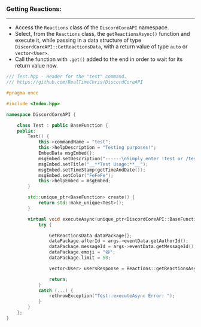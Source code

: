 
### **Getting Reactions:**
---
- Access the `Reactions` class of the `DiscordCoreAPI` namespace.
- Select, from the `Reactions` class, the `getReactionsAsync()` function and execute it, while passing in a data structure of type `DiscordCoreAPI::GetReactionsData`, with a return value of type `auto` or `vector<User>`.
- Call the function with `.get()` added to the end in order to wait for its return value now.

```cpp
/// Test.hpp - Header for the "test" command.
/// https://github.com/RealTimeChris/DiscordCoreAPI

#pragma once

#include <Index.hpp>

namespace DiscordCoreAPI {

	class Test : public BaseFunction {
	public:
		Test() {
			this->commandName = "test";
			this->helpDescription = "Testing purposes!";
			EmbedData msgEmbed{};
			msgEmbed.setDescription("------\nSimply enter !test or /test!\n------");
			msgEmbed.setTitle("__**Test Usage:**__");
			msgEmbed.setTimeStamp(getTimeAndDate());
			msgEmbed.setColor("FeFeFe");
			this->helpEmbed = msgEmbed;
		}

		std::unique_ptr<BaseFunction> create() {
			return std::make_unique<Test>();
		}

		virtual void executeAsync(unique_ptr<DiscordCoreAPI::BaseFunctionArguments> args) {
			try {

				GetReactionsData dataPackage{};
				dataPackage.afterId = args->eventData.getAuthorId();
				dataPackage.messageId = args->eventData.getMessageId();
				dataPackage.emoji = "😆";
				dataPackage.limit = 50;

				vector<User> usersResponse = Reactions::getReactionsAsync(dataPackage).get();

				return;
			}
			catch (...) {
				rethrowException("Test::executeAsync Error: ");
			}
		}
	};
}
```

